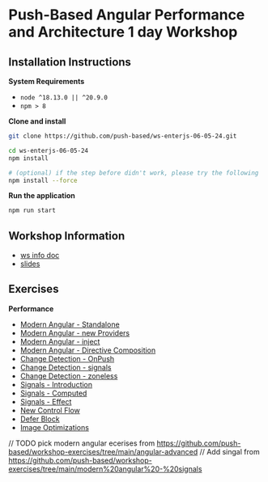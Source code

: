 # Push-Based Angular Performance and Architecture 1 day Workshop

## Installation Instructions

**System Requirements**

* `node ^18.13.0 || ^20.9.0`
* `npm > 8`

**Clone and install**

```bash
git clone https://github.com/push-based/ws-enterjs-06-05-24.git

cd ws-enterjs-06-05-24
npm install

# (optional) if the step before didn't work, please try the following
npm install --force
```

**Run the application**

```bash
npm run start
```

## Workshop Information

* [ws info doc](https://docs.google.com/document/d/1KaGs4u_aFYWrVNtwOOg0ooSY30-XevRz8wPyE88QdlE/edit?usp=sharing)
* [slides](https://drive.google.com/drive/folders/1tcBfAPqk9Zwhob8byxcZ0zgLFSrpaLLY?usp=sharing)

## Exercises

**Performance**
* [Modern Angular - Standalone](./exercises/modern-angular_standalone-components.md)
* [Modern Angular - new Providers](./exercises/modern-angular_new-providers.md)
* [Modern Angular - inject](./exercises/modern-angular_inject.md)
* [Modern Angular - Directive Composition](./exercises/modern-angular_hostDirectives.md)
* [Change Detection - OnPush](./exercises/change-detection_OnPush.md)
* [Change Detection - signals](./exercises/change-detection_signals.md)
* [Change Detection - zoneless](./exercises/change-detection_zoneless.md)
* [Signals - Introduction](exercises/signals_introduction.md)
* [Signals - Computed](exercises/signals_computed.md)
* [Signals - Effect](exercises/signals_effect.md)
* [New Control Flow](exercises/new-control-flow.md)
* [Defer Block](exercises/defer.md)
* [Image Optimizations](exercises/ng-optimized-images.md)


// TODO pick modern angular ecerises from https://github.com/push-based/workshop-exercises/tree/main/angular-advanced
// Add singal from https://github.com/push-based/workshop-exercises/tree/main/modern%20angular%20-%20signals
